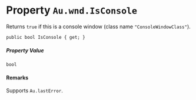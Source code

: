 # Property `Au.wnd.IsConsole`

Returns `true` if this is a console window (class name `"ConsoleWindowClass"`).

```
public bool IsConsole { get; }
```

##### Property Value

`bool`

#### Remarks

Supports `Au.lastError`.